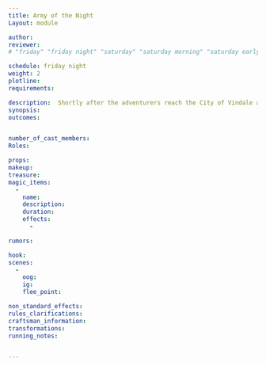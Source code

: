 ```yaml
---
title: Army of the Night
Layout: module

author: 
reviewer: 
# "friday" "friday night" "saturday" "saturday morning" "saturday early afternoon" "saturday early evening" "saturday night" "reaction" "tavern setup" "townsfolk" "randoms"

schedule: friday night
weight: 2
plotline: 
requirements: 

description:  Shortly after the adventurers reach the City of Vindale and enter the Tavern. A swarm of Wolves of the Feral Hunt and Bats of Sanguine Reaping descend on the town of Vindale. Their numbers seem vast and relentless, after some time they will pull back once they have tested these new adventurers. 
synopsis:   
outcomes: 


number_of_cast_members: 
Roles: 

props: 
makeup: 
treasure: 
magic_items:
  - 
    name: 
    description:  
    duration: 
    effects: 
      - 

rumors: 

hook: 
scenes: 
  - 
    oog: 
    ig: 
    flee_point: 

non_standard_effects: 
rules_clarifications: 
craftsman_information: 
transformations: 
running_notes: 


---
```


